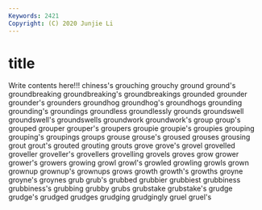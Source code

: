 ```yaml
---
Keywords: 2421
Copyright: (C) 2020 Junjie Li
---
```


# title

Write contents here!!!
chiness's 
grouching 
grouchy 
ground 
ground's 
groundbreaking 
groundbreaking's 
groundbreakings 
grounded
grounder 
grounder's 
grounders 
groundhog 
groundhog's 
groundhogs 
grounding 
grounding's 
groundings 
groundless
groundlessly 
grounds 
groundswell 
groundswell's 
groundswells 
groundwork 
groundwork's 
group 
group's 
grouped
grouper 
grouper's 
groupers 
groupie 
groupie's 
groupies 
grouping 
grouping's 
groupings 
groups
grouse 
grouse's 
groused 
grouses 
grousing 
grout 
grout's 
grouted 
grouting 
grouts
grove 
grove's 
grovel 
grovelled 
groveller 
groveller's 
grovellers 
grovelling 
grovels 
groves
grow 
grower 
grower's 
growers 
growing 
growl 
growl's 
growled 
growling 
growls
grown 
grownup 
grownup's 
grownups 
grows 
growth 
growth's 
growths 
groyne 
groyne's
groynes 
grub 
grub's 
grubbed 
grubbier 
grubbiest 
grubbiness 
grubbiness's 
grubbing 
grubby
grubs 
grubstake 
grubstake's 
grudge 
grudge's 
grudged 
grudges 
grudging 
grudgingly 
gruel
gruel's 
